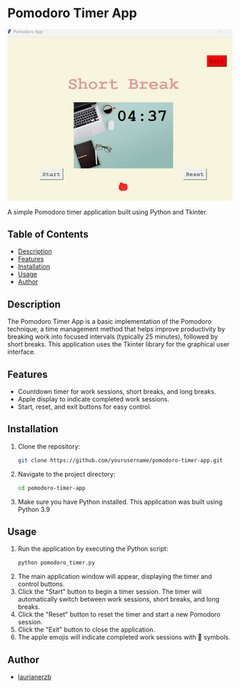 # Pomodoro Timer App

![App Screenshot](./images/Screenshot.png)

A simple Pomodoro timer application built using Python and Tkinter.
## Table of Contents

- [Description](#description)
- [Features](#features)
- [Installation](#installation)
- [Usage](#usage)
- [Author](#author)

## Description
The Pomodoro Timer App is a basic implementation of the Pomodoro technique, a time management method that helps improve productivity by breaking work into focused intervals (typically 25 minutes), followed by short breaks. This application uses the Tkinter library for the graphical user interface.
## Features

- Countdown timer for work sessions, short breaks, and long breaks.
- Apple display to indicate completed work sessions.
- Start, reset, and exit buttons for easy control.

## Installation
1. Clone the repository:
   ```bash
   git clone https://github.com/yourusername/pomodoro-timer-app.git
2. Navigate to the project directory:
   ```bash 
   cd pomodoro-timer-app
3. Make sure you have Python installed. This application was built using Python 3.9

## Usage

1. Run the application by executing the Python script:
   ```bash 
   python pomodoro_timer.py
2. The main application window will appear, displaying the timer and control buttons.
3. Click the "Start" button to begin a timer session. The timer will automatically switch between work sessions, short breaks, and long breaks.
4. Click the "Reset" button to reset the timer and start a new Pomodoro session.
5. Click the "Exit" button to close the application.
6. The apple emojis will indicate completed work sessions with 🍎 symbols.

## Author
- [laurianerzb](https://github.com/laurianerzb)
